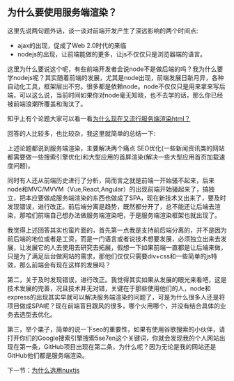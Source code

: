 ## 为什么要使用服务端渲染？

这里先说两句题外话，谈一谈对前端开发产生了深远影响的两个时间点:

- ajax的出现，促成了Web 2.0时代的来临
- nodejs的出现，让前端能做的更多，让js不仅仅只是浏览器端的语言。

这里为什么要说这个呢，有些前端开发者会说node不是做后端的吗？我为什么要学nodejs呢？其实随着前端的发展，尤其是node出现，前端发展日新月异，各种自动化工具，框架层出不穷。很多都是依赖node。node不仅仅只是用来拿来写后端，可以这么说，当前时间如果你对node毫无知晓，也不去学的话，那么你已经被前端浪潮所覆盖和淘汰了。

知乎上有个论题大家可以看一看[为什么现在又流行服务端渲染html？](https://www.zhihu.com/question/59578433/answer/326694511)

回答的人比较多，也比较杂，我这里就简单的总结一下:

上述论题都说到服务端渲染，主要解决两个痛点 SEO优化(一些新闻资讯类的网站都需要做一些搜索引擎优化)和大型应用的首屏渲染(解决一些大型应用首页加载速度问题)。

同时有人还从前端历史进行了分析，简而言之就是前端一开始骚不起来，后来node和MVC/MVVM（Vue,React,Angular）的出现前端开始骚起来了，搞独立，把本应要做成服务端渲染的东西也做成了SPA，现在新技术又出来了，要及时发现错误，进行改正。前后端分离是趋势，既然都分开了，总不能还让后端去渲染，那咱们前端自己想办法做服务端渲染吧，于是服务端渲染框架也就出现了。

我觉得上述回答其实也蛮片面的，首先第一点我是支持前后端分离的，并不是因为前后端的地位或者是工资，而是一门语言或者说技术想要发展，必须独立出来去发展，让发展它的人去使用去研究去拓展，假想一下如果前端一直都是让后端来做，只是为了满足后台做网站的需求，那他们仅仅只需要div+css和一些简单的js特效，那么前端会有现在这样的发展吗？

第二，关于及时发现错误，进行改正。我觉得其实如果从发展的眼光来看吧，这是技术发展的完善，况且技术并无对错，关键在于那些使用他们的人，node和express的出现其实早就可以解决服务端渲染的问题了，可是为什么很多人还是将项目做成SPA呢？现在前端盲目跟风的很多，哪个火用哪个，并没有结合具体的业务去选型去优化。

第三，举个栗子，简单的说一下seo的重要性，如果有使用谷歌搜索的小伙伴，请打开你们的Google搜索引擎搜索5se7en这个关键词，你就会发现我的个人网站出现在第一条，GitHub项目出现在第二条，为什么呢？因为无论是我的网站还是GitHub他们都是服务端渲染。


下一节：[为什么选用nuxtjs]()


